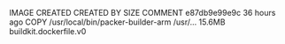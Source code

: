 IMAGE               CREATED             CREATED BY                                      SIZE                COMMENT
e87db9e99e9c        36 hours ago        COPY /usr/local/bin/packer-builder-arm /usr/…   15.6MB              buildkit.dockerfile.v0
